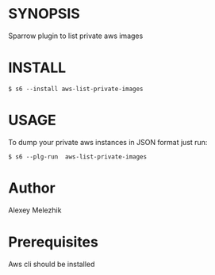 # SYNOPSIS

Sparrow plugin to list private aws images


# INSTALL

    $ s6 --install aws-list-private-images


# USAGE

To dump your private aws instances in JSON format just run:


    $ s6 --plg-run  aws-list-private-images


# Author

Alexey Melezhik


# Prerequisites

Aws cli should be installed

